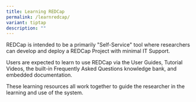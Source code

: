```yaml
---
title: Learning REDCap
permalink: /learnredcap/
variant: tiptap
description: ""
---
```

<p>REDCap is intended to be a primarily "Self-Service" tool where researchers
can develop and deploy a REDCap Project with minimal IT Support.</p>
<p>Users are expected to learn to use REDCap via the User Guides, Tutorial
Videos, the built-in Frequently Asked Questions knowledge bank, and embedded
documentation.</p>
<p>These learning resources all work together to guide the researcher in
the learning and use of the system.</p>